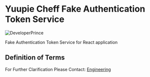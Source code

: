 # Yuupie Cheff Fake Authentication Token Service


![DeveloperPrince](https://developerprince.herokuapp.com/static/assets/images/logo.png)


Fake Authentication Token Service for React application

## Definition of Terms


For Further Clarification Please Contact: [Engineering](princekudzaimaposa94@gmail.com)